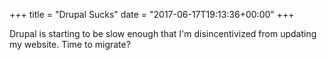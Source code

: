 +++
title = "Drupal Sucks"
date = "2017-06-17T19:13:36+00:00"
+++

Drupal is starting to be slow enough that I'm disincentivized from updating my website. Time to migrate?
			